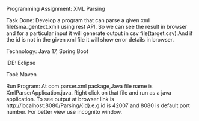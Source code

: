 Programming Assignment: XML Parsing

Task Done: Develop a program that can parse a given xml file(sma_gentext.xml) using rest API. 
So we can see the result in browser and for a particular input it will generate output in csv file(target.csv).And if the id is not in the 
given xml file it will show error details in browser.

Technology: Java 17, Spring Boot

IDE: Eclipse

Tool: Maven

Run Program: At com.parser.xml package,Java file name is XmlParserApplication.java. Right click on that file and run as a java application.
To see output at browser link is http://localhost:8080/Parsing/{id}.e.g.id is 42007 and 8080 is default port number.
For better view use incognito window.
